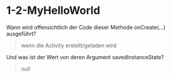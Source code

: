 # 1-2-MyHelloWorld

Wann wird offensichtlich der Code dieser Methode onCreate(...) ausgeführt?
> wenn die Activity erstellt/geladen wird

Und was ist der Wert von deren Argument savedInstanceState?
> null